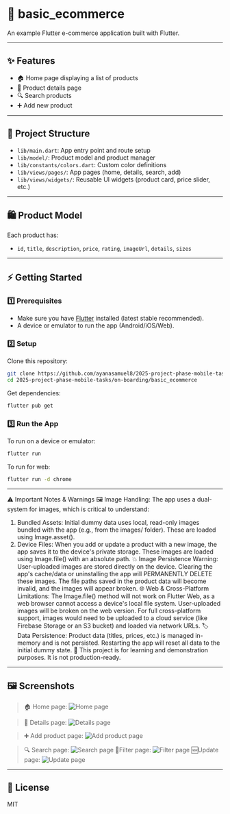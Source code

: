 # 🛒 basic_ecommerce

An example Flutter e-commerce application built with Flutter.

---

## ✨ Features

- 🏠 Home page displaying a list of products
- 📄 Product details page
- 🔍 Search products
- ➕ Add new product

---

## 📁 Project Structure

- `lib/main.dart`: App entry point and route setup
- `lib/model/`: Product model and product manager
- `lib/constants/colors.dart`: Custom color definitions
- `lib/views/pages/`: App pages (home, details, search, add)
- `lib/views/widgets/`: Reusable UI widgets (product card, price slider, etc.)

---

## 🛍️ Product Model

Each product has:
- `id`, `title`, `description`, `price`, `rating`, `imageUrl`, `details`, `sizes`

---

## ⚡ Getting Started

### 1️⃣ Prerequisites

- Make sure you have [Flutter](https://docs.flutter.dev/get-started/install) installed (latest stable recommended).
- A device or emulator to run the app (Android/iOS/Web).

### 2️⃣ Setup

Clone this repository:

```sh
git clone https://github.com/ayanasamuel8/2025-project-phase-mobile-tasks
cd 2025-project-phase-mobile-tasks/on-boarding/basic_ecommerce
```

Get dependencies:

```sh
flutter pub get
```

### 3️⃣ Run the App

To run on a device or emulator:

```sh
flutter run
```

To run for web:

```sh
flutter run -d chrome
```

---

⚠️ Important Notes & Warnings
🖼️ Image Handling: The app uses a dual-system for images, which is critical to understand:
1. Bundled Assets: Initial dummy data uses local, read-only images bundled with the app (e.g., from the images/ folder). These are loaded using Image.asset().
2. Device Files: When you add or update a product with a new image, the app saves it to the device's private storage. These images are loaded using Image.file() with an absolute path.
💥 Image Persistence Warning: User-uploaded images are stored directly on the device.
Clearing the app's cache/data or uninstalling the app will PERMANENTLY DELETE these images. The file paths saved in the product data will become invalid, and the images will appear broken.
🌐 Web & Cross-Platform Limitations:
The Image.file() method will not work on Flutter Web, as a web browser cannot access a device's local file system. User-uploaded images will be broken on the web version.
For full cross-platform support, images would need to be uploaded to a cloud service (like Firebase Storage or an S3 bucket) and loaded via network URLs.
🏷️ Data Persistence: Product data (titles, prices, etc.) is managed in-memory and is not persisted. Restarting the app will reset all data to the initial dummy state.
🧪 This project is for learning and demonstration purposes. It is not production-ready.

---

## 🖼️ Screenshots

> 🏠 Home page:
![Home page](images/home.png)

> 📄 Details page:
![Details page](images/details.png)

> ➕ Add product page:
![Add product page](images/add.png)

> 🔍 Search page:
![Search page](images/search.png)
>📍Filter page:
![Filter page](images/search2.png)
>🆕Update page:
![Update page](images/update.png)

---

## 📄 License

MIT
